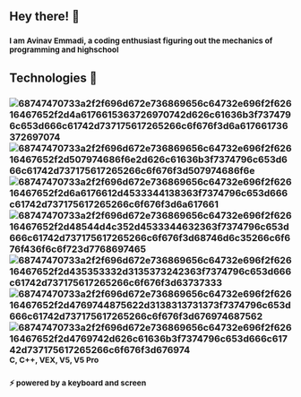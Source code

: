 ## **Hey there! 👋**
### <sub>I am Avinav Emmadi, a coding enthusiast figuring out the mechanics of programming and highschool</sub>
###
## **Technologies 💬**
### ![68747470733a2f2f696d672e736869656c64732e696f2f62616467652f2d4a6176615363726970742d626c61636b3f7374796c653d666c61742d737175617265266c6f676f3d6a617661736372697074](https://github.com/aviemmadi/aviemmadi/assets/111649691/09aeed87-6ebe-433f-a1aa-3a81fee60748) ![68747470733a2f2f696d672e736869656c64732e696f2f62616467652f2d507974686f6e2d626c61636b3f7374796c653d666c61742d737175617265266c6f676f3d507974686f6e](https://github.com/aviemmadi/aviemmadi/assets/111649691/29794e0c-d351-40e0-8bac-ad54f76b5bc1) ![68747470733a2f2f696d672e736869656c64732e696f2f62616467652f2d6a6176612d4533344138363f7374796c653d666c61742d737175617265266c6f676f3d6a617661](https://github.com/aviemmadi/aviemmadi/assets/111649691/ec74b785-543e-48d3-8f96-e365ab364b9e) ![68747470733a2f2f696d672e736869656c64732e696f2f62616467652f2d48544d4c352d4533344632363f7374796c653d666c61742d737175617265266c6f676f3d68746d6c35266c6f676f436f6c6f723d7768697465](https://github.com/aviemmadi/aviemmadi/assets/111649691/963536f5-9bf4-40d7-92d8-f9b7bada4039) ![68747470733a2f2f696d672e736869656c64732e696f2f62616467652f2d435353332d3135373242363f7374796c653d666c61742d737175617265266c6f676f3d63737333](https://github.com/aviemmadi/aviemmadi/assets/111649691/90852cc5-e624-4ed6-86d8-4c8320badcb5) ![68747470733a2f2f696d672e736869656c64732e696f2f62616467652f2d4769744875622d3138313731373f7374796c653d666c61742d737175617265266c6f676f3d676974687562](https://github.com/aviemmadi/aviemmadi/assets/111649691/638c6b86-72b8-481f-8a6d-9ea7e8b77cb5) ![68747470733a2f2f696d672e736869656c64732e696f2f62616467652f2d4769742d626c61636b3f7374796c653d666c61742d737175617265266c6f676f3d676974](https://github.com/aviemmadi/aviemmadi/assets/111649691/7f67e63d-f80e-46cd-83e8-d1a19e6dee5b) <sub> C, C++, VEX, V5, V5 Pro
###
### <sub>⚡ powered by a keyboard and screen</sub>
### 
<!--
**aviemmadi/aviemmadi** is a ✨ _special_ ✨ repository because its `README.md` (this file) appears on your GitHub profile.

Here are some ideas to get you started:

- 🔭 I’m currently working on ...
- 🌱 I’m currently learning ...
- 👯 I’m looking to collaborate on ...
- 🤔 I’m looking for help with ...
- 💬 Ask me about ...
- 📫 How to reach me: ...
- 😄 Pronouns: ...
- ⚡ Fun fact: ...
-->

